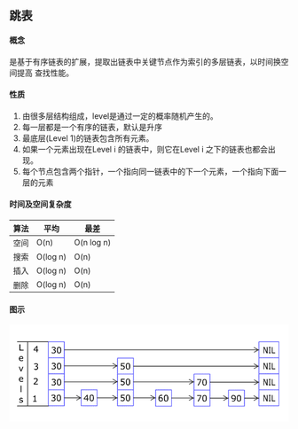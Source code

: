 
## 跳表

#### 概念
是基于有序链表的扩展，提取出链表中关键节点作为索引的多层链表，以时间换空间提高
查找性能。

#### 性质
 1. 由很多层结构组成，level是通过一定的概率随机产生的。
 2. 每一层都是一个有序的链表，默认是升序
 3. 最底层(Level 1)的链表包含所有元素。
 4. 如果一个元素出现在Level i 的链表中，则它在Level i 之下的链表也都会出现。
 5. 每个节点包含两个指针，一个指向同一链表中的下一个元素，一个指向下面一层的元素

#### 时间及空间复杂度

| 算法 | 平均 | 最差 |
| ------ | ------ | ------ |
| 空间 | O(n) | O(n log n) |
| 搜索 | O(log n) | O(n) |
| 插入 | O(log n) | O(n) |
| 删除 | O(log n) | O(n) |

#### 图示
![skip_list_add](./img/skip_list_add.gif)



